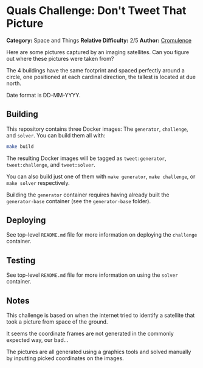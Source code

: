 # Quals Challenge: Don't Tweet That Picture #

**Category:** Space and Things
**Relative Difficulty:** 2/5
**Author:** [Cromulence](https://cromulence.com/)

Here are some pictures captured by an imaging satellites. Can you figure out
where these pictures were taken from?

The 4 buildings have the same footprint and spaced perfectly around a circle,
one positioned at each cardinal direction, the tallest is located at due north.

Date format is DD-MM-YYYY.


## Building ##

This repository contains three Docker images: The `generator`, `challenge`,
and `solver`. You can build them all with:

```sh
make build
```

The resulting Docker images will be tagged as `tweet:generator`,
`tweet:challenge`, and `tweet:solver`.

You can also build just one of them with `make generator`, `make challenge`,
or `make solver` respectively.

Building the `generator` container requires having already built the
`generator-base` container (see the `generator-base` folder).


## Deploying ##

See top-level `README.md` file for more information on deploying the
`challenge` container.


## Testing ##

See top-level `README.md` file for more information on using the `solver`
container.


## Notes ##

This challenge is based on when the internet tried to identify a satellite
that took a picture from space of the ground.

It seems the coordinate frames are not generated in the commonly expected
way, our bad...

The pictures are all generated using a graphics tools and solved manually
by inputting picked coordinates on the images.
